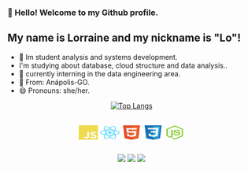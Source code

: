 ###  👋 Hello! Welcome to my Github profile.
## My name is Lorraine and my nickname is "Lo"!

- 🌱 Im student analysis and systems development.
- I'm studying about database, cloud structure and data analysis..
- :office: currently interning in the data engineering area.
- 📍  From: Anápolis-GO.
- 😄 Pronouns: she/her.

<div align="center">
  <a href="https://github.com/lohlaiandra">
    
    
  [![Top Langs](https://github-readme-stats.vercel.app/api/top-langs/?username=lohlaiandra)](https://github.com/lohlaiandra/github-readme-stats)
   
  

<div style="display: inline_block"><br>
  <img align="center" alt="Rafa-Js" height="30" width="40" src="https://raw.githubusercontent.com/devicons/devicon/master/icons/javascript/javascript-plain.svg">
  <img align="center" alt="Rafa-React" height="30" width="40" src="https://raw.githubusercontent.com/devicons/devicon/master/icons/react/react-original.svg">
  <img align="center" alt="Rafa-HTML" height="30" width="40" src="https://raw.githubusercontent.com/devicons/devicon/master/icons/html5/html5-original.svg">
  <img align="center" alt="Rafa-CSS" height="30" width="40" src="https://raw.githubusercontent.com/devicons/devicon/master/icons/css3/css3-original.svg">
  <img align="center" alt="Rafa-NodeJS" height="30" width="40" src="https://raw.githubusercontent.com/devicons/devicon/master/icons/nodejs/nodejs-original.svg">
                              
  </div>
    
    
   
  

  ##
  
 <div> 
  <a href="https://www.instagram.com/lohlaiandra/" target="_blank"><img src="https://img.shields.io/badge/-Instagram-%23E4405F?style=for-the-badge&logo=instagram&logoColor=white" target="_blank"></a>
  <a href = "mailto:lorrainelaiandra@gmail.com"><img src="https://img.shields.io/badge/-Gmail-%23333?style=for-the-badge&logo=gmail&logoColor=white" target="_blank"></a>
  <a href="https://www.linkedin.com/in/lorraine-laiandra-74105a220/" target="_blank"><img src="https://img.shields.io/badge/-LinkedIn-%230077B5?style=for-the-badge&logo=linkedin&logoColor=white" target="_blank"></a> 
   
   
